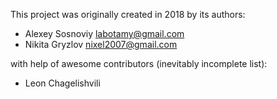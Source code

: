 This project was originally created in 2018 by its authors:

* Alexey Sosnoviy <labotamy@gmail.com>
* Nikita Gryzlov <nixel2007@gmail.com>

with help of awesome contributors (inevitably incomplete list):

* Leon Chagelishvili
